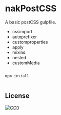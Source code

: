 # nakPostCSS

A basic postCSS gulpfile.

* cssimport
* autoprefixer
* customproperties
* apply
* mixins
* nested
* customMedia

<pre>
<code>
npm install
</code>
</pre>


## License
[![CC0](http://mirrors.creativecommons.org/presskit/buttons/88x31/svg/cc-zero.svg)](https://creativecommons.org/publicdomain/zero/1.0/)
